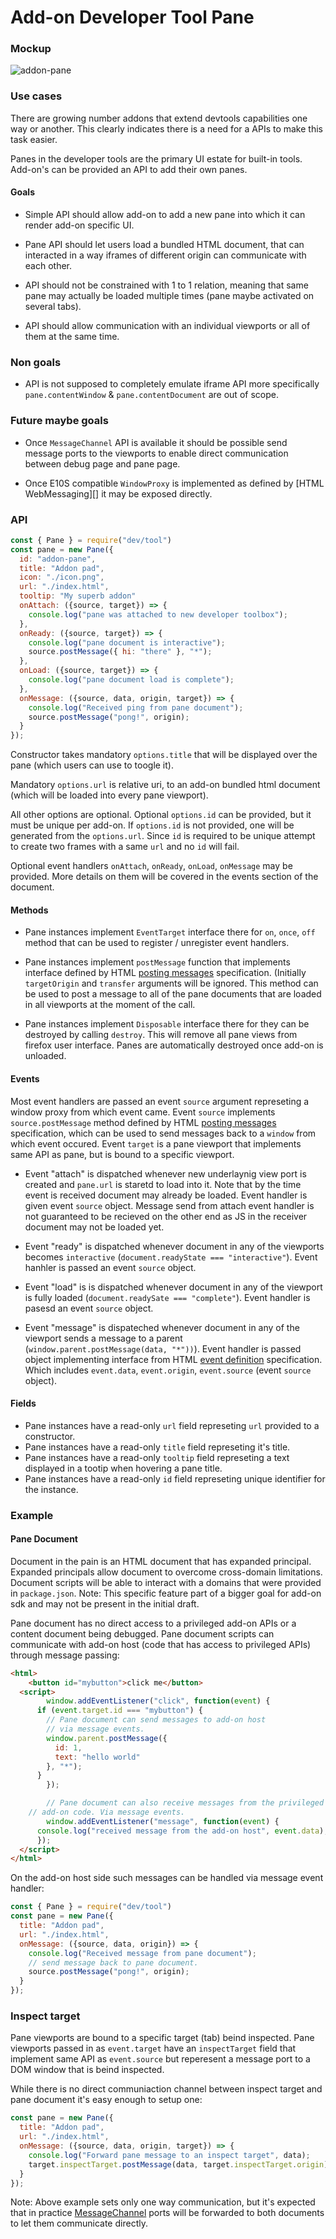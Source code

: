 # Add-on Developer Tool Pane

### Mockup

![addon-pane][addon-pane]

### Use cases

There are growing number addons that extend devtools capabilities
one way or another. This clearly indicates there is a need for
a APIs to make this task easier.

Panes in the developer tools are the primary UI estate for built-in
tools. Add-on's can be provided an API to add their own panes.

#### Goals

- Simple API should allow add-on to add a new pane into which
  it can render add-on specific UI.

- Pane API should let users load a bundled HTML document,
  that can interacted in a way iframes of different origin
  can communicate with each other.

- API should not be constrained with 1 to 1 relation, meaning
  that same pane may actually be loaded multiple times (pane
  maybe activated on several tabs).

- API should allow communication with an individual viewports
  or all of them at the same time.

### Non goals

- API is not supposed to completely emulate iframe API more
  specifically `pane.contentWindow` & `pane.contentDocument`
  are out of scope.

### Future maybe goals

- Once `MessageChannel` API is available it should be possible
  send message ports to the viewports to enable direct communication
  between debug page and pane page.

- Once E10S compatible `WindowProxy` is implemented as defined
  by [HTML WebMessaging][] it may be exposed directly.


### API


```js
const { Pane } = require("dev/tool")
const pane = new Pane({
  id: "addon-pane",
  title: "Addon pad",
  icon: "./icon.png",
  url: "./index.html",
  tooltip: "My superb addon"
  onAttach: ({source, target}) => {
    console.log("pane was attached to new developer toolbox");
  },
  onReady: ({source, target}) => {
    console.log("pane document is interactive");
    source.postMessage({ hi: "there" }, "*");
  },
  onLoad: ({source, target}) => {
    console.log("pane document load is complete");
  },
  onMessage: ({source, data, origin, target}) => {
    console.log("Received ping from pane document");
    source.postMessage("pong!", origin);
  }
});
```

Constructor takes mandatory `options.title` that will be displayed
over the pane (which users can use to toogle it).

Mandatory `options.url` is relative uri, to an add-on bundled html
document (which will be loaded into every pane viewport).

All other options are optional. Optional `options.id` can be provided,
but it must be unique per add-on. If `options.id` is not provided, one
will be generated from the `options.url`. Since `id` is required to be
unique attempt to create two frames with a same `url` and no `id`
will fail.

Optional event handlers `onAttach`, `onReady`, `onLoad`, `onMessage`
may be provided. More details on them will be covered in the events
section of the document.

#### Methods

- Pane instances implement `EventTarget` interface there for
  `on`, `once`, `off` method that can be used to register / unregister
  event handlers.

- Pane instances implement `postMessage` function that implements
  interface defined by HTML [posting messages][] specification. (Initially
  `targetOrigin` and `transfer` arguments will be ignored. This method
  can be used to post a message to all of the pane documents that are
  loaded in all viewports at the moment of the call.

- Pane instances implement `Disposable` interface there for they can be
  destroyed by calling `destroy`. This will remove all pane views from
  firefox user interface. Panes are automatically destroyed once add-on
  is unloaded.

#### Events

Most event handlers are passed an event `source` argument represeting a window
proxy from which event came. Event `source` implements `source.postMessage`
method defined by HTML [posting messages][] specification, which can be used
to send messages back to a `window` from which event occured. Event `target`
is a pane viewport that implements same API as pane, but is bound to a specific
viewport.

- Event "attach" is dispatched whenever new underlaynig view port is created and
  `pane.url` is staretd to load into it. Note that by the time event is received
  document may already be loaded. Event handler is given event `source` object.
  Message send from attach event handler is not guaranteed to be recieved on
  the other end as JS in the receiver document may not be loaded yet.

- Event "ready" is dispatched whenever document in any of the viewports
  becomes `interactive` (`document.readyState === "interactive"`).
  Event hanhler is passed an event `source` object.

- Event "load" is is dispatched whenever document in any of the viewport
  is fully loaded (`document.readySate === "complete"`). Event handler is pasesd
  an event `source` object.

- Event "message" is dispateched whenever document in any of the viewport
  sends a message to a parent (`window.parent.postMessage(data, "*"))`). Event
  handler is passed object implementing interface from HTML [event definition][]
  specification. Which includes `event.data`, `event.origin`, `event.source`
  (event `source` object).

#### Fields

- Pane instances have a read-only `url` field represeting `url` provided
  to a constructor.
- Pane instances have a read-only `title` field represeting it's title.
- Pane instances have a read-only `tooltip` field represeting a text displayed
  in a tootip when hovering a pane title.
- Pane instances have a read-only `id` field represeting unique identifier
  for the instance.

### Example


#### Pane Document

Document in the pain is an HTML document that has expanded
principal. Expanded principals allow document to overcome
cross-domain limitations. Document scripts will be able to
interact with a domains that were provided in `package.json`.
Note: This specific feature part of a bigger goal for add-on
sdk and may not be present in the initial draft.

Pane document has no direct access to a privileged add-on APIs
or a content document being debugged. Pane document scripts can
communicate with add-on host (code that has access to privileged
APIs) through message passing:

```html
<html>
	<button id="mybutton">click me</button>
  <script>
		window.addEventListener("click", function(event) {
      if (event.target.id === "mybutton") {
        // Pane document can send messages to add-on host
        // via message events.
        window.parent.postMessage({
          id: 1,
          text: "hello world"
        }, "*");
      }
		});

		// Pane document can also receive messages from the privileged
    // add-on code. Via message events.
		window.addEventListener("message", function(event) {
      console.log("received message from the add-on host", event.data);
	  });
  </script>
</html>
```

On the add-on host side such messages can be handled via message event
handler:

```js
const { Pane } = require("dev/tool")
const pane = new Pane({
  title: "Addon pad",
  url: "./index.html",
  onMessage: ({source, data, origin}) => {
    console.log("Received message from pane document");
    // send message back to pane document.
    source.postMessage("pong!", origin);
  }
});
```

### Inspect target

Pane viewports are bound to a specific target (tab) beind inspected.
Pane viewports passed in as `event.target` have an `inspectTarget`
field that implement same API as `event.source` but reperesent a message
port to a DOM window that is beind inspected.

While there is no direct communiaction channel between inspect target
and pane document it's easy enough to setup one:

```js
const pane = new Pane({
  title: "Addon pad",
  url: "./index.html",
  onMessage: ({source, data, origin, target}) => {
    console.log("Forward pane message to an inspect target", data);
    target.inspectTarget.postMessage(data, target.inspectTarget.origin);
  }
});
```

Note: Above example sets only one way communication, but it's expected that
in practice [MessageChannel][] ports will be forwarded to both documents to
let them communicate directly.


[addon-pane]:http://f.cl.ly/items/162M1P2I100y1M0y0R22/Screen%20Shot%202013-11-18%20at%2010.23.33%20.png
[MessageChannel]:http://www.w3.org/TR/webmessaging/
[MessageChannel-intro]:http://dev.opera.com/articles/view/window-postmessage-messagechannel/
[iframe]:https://developer.mozilla.org/en-US/docs/Web/HTML/Element/iframe
[Web Messaging]:http://www.w3.org/TR/webmessaging/
[posting messages]:http://www.w3.org/TR/webmessaging/#posting-messages
[Event definition]:http://www.w3.org/TR/webmessaging/#event-definitions
